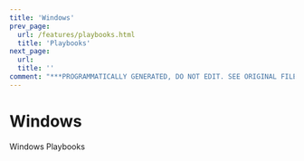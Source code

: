 ```yaml
---
title: 'Windows'
prev_page:
  url: /features/playbooks.html
  title: 'Playbooks'
next_page:
  url: 
  title: ''
comment: "***PROGRAMMATICALLY GENERATED, DO NOT EDIT. SEE ORIGINAL FILES IN /content***"
---
```

# Windows

Windows Playbooks